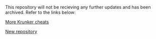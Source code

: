 This repository will not be recieving any further updates and has been archived. Refer to the links below:

[More Krunker cheats](https://forum.sys32.dev/t/krunker)

[New repository](https://github.com/y9x)
